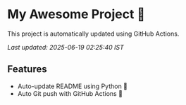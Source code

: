 # My Awesome Project 🚀

This project is automatically updated using GitHub Actions.

_Last updated: 2025-06-19 02:25:40 IST_

## Features
- Auto-update README using Python 🐍
- Auto Git push with GitHub Actions 🤖
